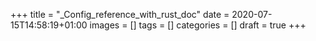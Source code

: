 +++
title = "_Config_reference_with_rust_doc"
date = 2020-07-15T14:58:19+01:00
images = []
tags = []
categories = []
draft = true
+++
